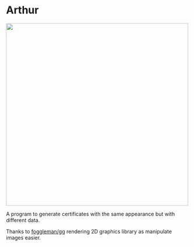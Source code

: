 # Arthur

<img src="https://idn-a.kakaopagecdn.com/public/contents/image/bdc4b114-bc0d-414a-b33b-7f7062a7cf04/x2/7ff1bf78956fafb41a238ed19633b3f491d00112.jpg" width="500px;" alt=""/>


A program to generate certificates with the same appearance but with different data.

Thanks to [foggleman/gg](https://github.com/fogleman/gg) rendering 2D graphics library as manipulate images easier.